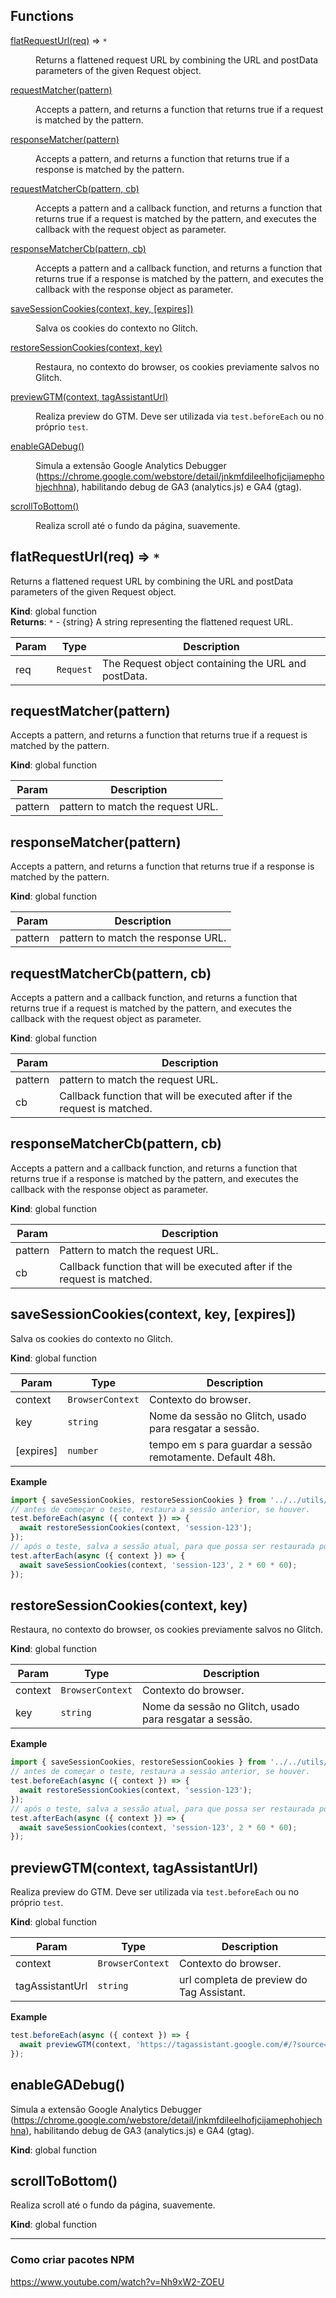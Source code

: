 ## Functions

<dl>
<dt><a href="#flatRequestUrl">flatRequestUrl(req)</a> ⇒ <code>*</code></dt>
<dd><p>Returns a flattened request URL by combining the URL and postData parameters
of the given Request object.</p>
</dd>
<dt><a href="#requestMatcher">requestMatcher(pattern)</a></dt>
<dd><p>Accepts a pattern, and returns a function that returns true if a
request is matched by the pattern.</p>
</dd>
<dt><a href="#responseMatcher">responseMatcher(pattern)</a></dt>
<dd><p>Accepts a pattern, and returns a function that returns true if a
response is matched by the pattern.</p>
</dd>
<dt><a href="#requestMatcherCb">requestMatcherCb(pattern, cb)</a></dt>
<dd><p>Accepts a pattern and a callback function, and returns a function that
returns true if a request is matched by the pattern, and executes the
callback with the request object as parameter.</p>
</dd>
<dt><a href="#responseMatcherCb">responseMatcherCb(pattern, cb)</a></dt>
<dd><p>Accepts a pattern and a callback function, and returns a function that
returns true if a response is matched by the pattern, and executes the
callback with the response object as parameter.</p>
</dd>
<dt><a href="#saveSessionCookies">saveSessionCookies(context, key, [expires])</a></dt>
<dd><p>Salva os cookies do contexto no Glitch.</p>
</dd>
<dt><a href="#restoreSessionCookies">restoreSessionCookies(context, key)</a></dt>
<dd><p>Restaura, no contexto do browser, os cookies previamente salvos no Glitch.</p>
</dd>
<dt><a href="#previewGTM">previewGTM(context, tagAssistantUrl)</a></dt>
<dd><p>Realiza preview do GTM. Deve ser utilizada via <code>test.beforeEach</code> ou no próprio <code>test</code>.</p>
</dd>
<dt><a href="#enableGADebug">enableGADebug()</a></dt>
<dd><p>Simula a extensão Google Analytics Debugger (<a href="https://chrome.google.com/webstore/detail/jnkmfdileelhofjcijamephohjechhna">https://chrome.google.com/webstore/detail/jnkmfdileelhofjcijamephohjechhna</a>),
habilitando debug de GA3 (analytics.js) e GA4 (gtag).</p>
</dd>
<dt><a href="#scrollToBottom">scrollToBottom()</a></dt>
<dd><p>Realiza scroll até o fundo da página, suavemente.</p>
</dd>
</dl>

<a name="flatRequestUrl"></a>

## flatRequestUrl(req) ⇒ <code>\*</code>
Returns a flattened request URL by combining the URL and postData parameters
of the given Request object.

**Kind**: global function  
**Returns**: <code>\*</code> - {string} A string representing the flattened request URL.  

| Param | Type | Description |
| --- | --- | --- |
| req | <code>Request</code> | The Request object containing the URL and postData. |

<a name="requestMatcher"></a>

## requestMatcher(pattern)
Accepts a pattern, and returns a function that returns true if a
request is matched by the pattern.

**Kind**: global function  

| Param | Description |
| --- | --- |
| pattern | pattern to match the request URL. |

<a name="responseMatcher"></a>

## responseMatcher(pattern)
Accepts a pattern, and returns a function that returns true if a
response is matched by the pattern.

**Kind**: global function  

| Param | Description |
| --- | --- |
| pattern | pattern to match the response URL. |

<a name="requestMatcherCb"></a>

## requestMatcherCb(pattern, cb)
Accepts a pattern and a callback function, and returns a function that
returns true if a request is matched by the pattern, and executes the
callback with the request object as parameter.

**Kind**: global function  

| Param | Description |
| --- | --- |
| pattern | pattern to match the request URL. |
| cb | Callback function that will be executed after if the request is matched. |

<a name="responseMatcherCb"></a>

## responseMatcherCb(pattern, cb)
Accepts a pattern and a callback function, and returns a function that
returns true if a response is matched by the pattern, and executes the
callback with the response object as parameter.

**Kind**: global function  

| Param | Description |
| --- | --- |
| pattern | Pattern to match the request URL. |
| cb | Callback function that will be executed after if the request is matched. |

<a name="saveSessionCookies"></a>

## saveSessionCookies(context, key, [expires])
Salva os cookies do contexto no Glitch.

**Kind**: global function  

| Param | Type | Description |
| --- | --- | --- |
| context | <code>BrowserContext</code> | Contexto do browser. |
| key | <code>string</code> | Nome da sessão no Glitch, usado para resgatar a sessão. |
| [expires] | <code>number</code> | tempo em s para guardar a sessão remotamente. Default 48h. |

**Example**  
```typescript
import { saveSessionCookies, restoreSessionCookies } from '../../utils/helpers';
// antes de começar o teste, restaura a sessão anterior, se houver.
test.beforeEach(async ({ context }) => {
  await restoreSessionCookies(context, 'session-123');
});
// após o teste, salva a sessão atual, para que possa ser restaurada posteriormente.
test.afterEach(async ({ context }) => {
  await saveSessionCookies(context, 'session-123', 2 * 60 * 60);
});
```
<a name="restoreSessionCookies"></a>

## restoreSessionCookies(context, key)
Restaura, no contexto do browser, os cookies previamente salvos no Glitch.

**Kind**: global function  

| Param | Type | Description |
| --- | --- | --- |
| context | <code>BrowserContext</code> | Contexto do browser. |
| key | <code>string</code> | Nome da sessão no Glitch, usado para resgatar a sessão. |

**Example**  
```typescript
import { saveSessionCookies, restoreSessionCookies } from '../../utils/helpers';
// antes de começar o teste, restaura a sessão anterior, se houver.
test.beforeEach(async ({ context }) => {
  await restoreSessionCookies(context, 'session-123');
});
// após o teste, salva a sessão atual, para que possa ser restaurada posteriormente.
test.afterEach(async ({ context }) => {
  await saveSessionCookies(context, 'session-123', 2 * 60 * 60);
});
```
<a name="previewGTM"></a>

## previewGTM(context, tagAssistantUrl)
Realiza preview do GTM. Deve ser utilizada via `test.beforeEach` ou no próprio `test`.

**Kind**: global function  

| Param | Type | Description |
| --- | --- | --- |
| context | <code>BrowserContext</code> | Contexto do browser. |
| tagAssistantUrl | <code>string</code> | url completa de preview do Tag Assistant. |

**Example**  
```typescript
test.beforeEach(async ({ context }) => {
  await previewGTM(context, 'https://tagassistant.google.com/#/?source=TAG_MANAGER&id=GTM-123&gtm_auth=456&gtm_preview=env-913&cb=1051629219902535');
});
```
<a name="enableGADebug"></a>

## enableGADebug()
Simula a extensão Google Analytics Debugger (https://chrome.google.com/webstore/detail/jnkmfdileelhofjcijamephohjechhna),
habilitando debug de GA3 (analytics.js) e GA4 (gtag).

**Kind**: global function  
<a name="scrollToBottom"></a>

## scrollToBottom()
Realiza scroll até o fundo da página, suavemente.

**Kind**: global function  

---

### Como criar pacotes NPM
https://www.youtube.com/watch?v=Nh9xW2-ZOEU